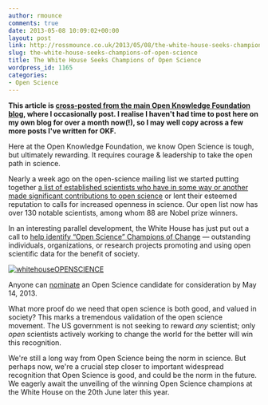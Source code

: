 ```yaml
---
author: rmounce
comments: true
date: 2013-05-08 10:09:02+00:00
layout: post
link: http://rossmounce.co.uk/2013/05/08/the-white-house-seeks-champions-of-open-science/
slug: the-white-house-seeks-champions-of-open-science
title: The White House Seeks Champions of Open Science
wordpress_id: 1165
categories:
- Open Science
---
```


**This article is [cross-posted from the main Open Knowledge Foundation blog](http://blog.okfn.org/2013/05/08/the-white-house-seeks-champions-of-open-science/), where I occasionally post. I realise I haven't had time to post here on my own blog for over a month now(!), so I may well copy across a few more posts I've written for OKF.**

Here at the Open Knowledge Foundation, we know Open Science is tough, but ultimately rewarding. It requires courage & leadership to take the open path in science.

Nearly a week ago on the open-science mailing list we started putting together [a list of established scientists who have in some way or another made significant contributions to open science](http://lists.okfn.org/pipermail/open-science/2013-April/002419.html) or lent their esteemed reputation to calls for increased openness in science. Our open list now has over 130 notable scientists, among whom 88 are Nobel prize winners.

In an interesting parallel development, the White House has just put out a call to [help identify “Open Science” Champions of Change](http://www.whitehouse.gov/blog/2013/05/07/seeking-outstanding-open-science-champions-change) — outstanding individuals, organizations, or research projects promoting and using open scientific data for the benefit of society.

[![whitehouseOPENSCIENCE](http://farm8.staticflickr.com/7365/8719095952_58dee4f60f_o.jpg)](http://www.flickr.com/photos/79472036@N07/8719095952/)

Anyone can [nominate](http://www.whitehouse.gov/champions/nominate) an Open Science candidate for consideration by May 14, 2013.

What more proof do we need that open science is both good, and valued in society? This marks a tremendous validation of the open science movement. The US government is not seeking to reward _any_ scientist; only _open_ scientists actively working to change the world for the better will win this recognition.

We're still a long way from Open Science being the norm in science. But perhaps now, we're a crucial step closer to important widespread recognition that Open Science is good, and could be the norm in the future. We eagerly await the unveiling of the winning Open Science champions at the White House on the 20th June later this year.
